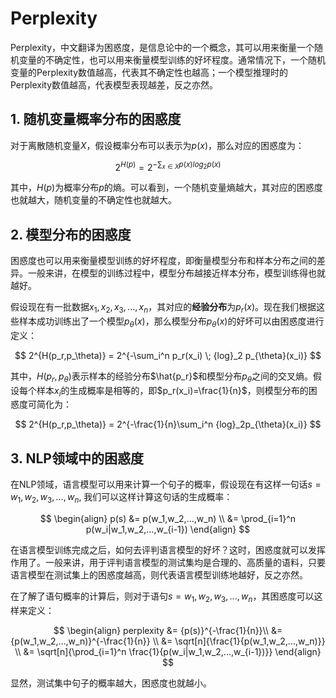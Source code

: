 # Perplexity

Perplexity，中文翻译为困惑度，是信息论中的一个概念，其可以用来衡量一个随机变量的不确定性，也可以用来衡量模型训练的好坏程度。通常情况下，一个随机变量的Perplexity数值越高，代表其不确定性也越高；一个模型推理时的Perplexity数值越高，代表模型表现越差，反之亦然。

## 1. 随机变量概率分布的困惑度

对于离散随机变量$X$​，假设概率分布可以表示为$p(x)$​​​，那么对应的困惑度为：

$$
2^{H(p)} = 2^{-\sum_{x\in X} p(x){log}_2p(x)}
$$

其中，$H(p)$为概率分布$p$​​的熵。可以看到，一个随机变量熵越大，其对应的困惑度也就越大，随机变量的不确定性也就越大。

## 2. 模型分布的困惑度

困惑度也可以用来衡量模型训练的好坏程度，即衡量模型分布和样本分布之间的差异。一般来讲，在模型的训练过程中，模型分布越接近样本分布，模型训练得也就越好。

假设现在有一批数据$x_1, x_2,x_3,..., x_n$，其对应的**经验分布**为$p_r(x)$。现在我们根据这些样本成功训练出了一个模型$p_{\theta}(x)$，那么模型分布$p_{\theta}(x)$​​​​的好坏可以由困惑度进行定义：

$$
2^{H(p_r,p_\theta)} = 2^{-\sum_i^n p_r(x_i) \; {log}_2 p_{\theta}(x_i)}
$$

其中，$H({p_r},p_\theta)$​表示样本的经验分布$\hat{p_r}$和模型分布$p_\theta$​之间的交叉熵。假设每个样本$x_i$的生成概率是相等的，即$p_r(x_i)=\frac{1}{n}$，则模型分布的困惑度可简化为：

$$
2^{H(p_r,p_\theta)} = 2^{-\frac{1}{n}\sum_i^n {log}_2p_{\theta}(x_i)}
$$

## 3. NLP领域中的困惑度

在NLP领域，语言模型可以用来计算一个句子的概率，假设现在有这样一句话$s=w_1, w_2, w_3, ..., w_n$​​​​​​, 我们可以这样计算这句话的生成概率：

$$
\begin{align}
p(s) &= p(w_1,w_2,...,w_n) \\ &= \prod_{i=1}^n p(w_i|w_1,w_2,...,w_{i-1})
\end{align}
$$

在语言模型训练完成之后，如何去评判语言模型的好坏？这时，困惑度就可以发挥作用了。一般来讲，用于评判语言模型的测试集均是合理的、高质量的语料，只要语言模型在测试集上的困惑度越高，则代表语言模型训练地越好，反之亦然。

在了解了语句概率的计算后，则对于语句$s=w_1, w_2, w_3, ..., w_n$​​，其困惑度可以这样来定义：

$$
\begin{align}
perplexity &= {p(s)}^{-\frac{1}{n}}\\ &={p(w_1,w_2,...,w_n)}^{-\frac{1}{n}} \\ &= \sqrt[n]{\frac{1}{p(w_1,w_2,...,w_n)}} \\ &= \sqrt[n]{\prod_{i=1}^n \frac{1}{p(w_i|w_1,w_2,...,w_{i-1})}}
\end{align}
$$

显然，测试集中句子的概率越大，困惑度也就越小。

